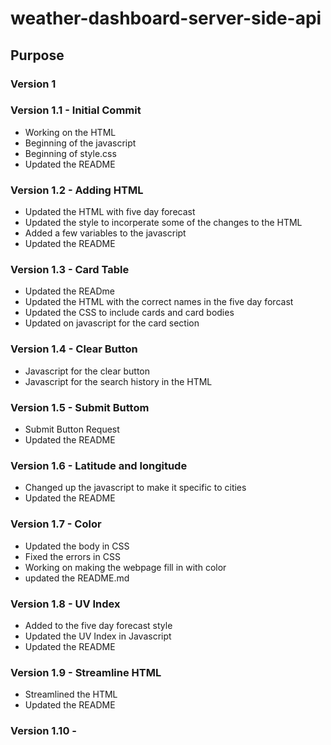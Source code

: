 # weather-dashboard-server-side-api

## Purpose

### Version 1

### Version 1.1 - Initial Commit
* Working on the HTML
* Beginning of the javascript
* Beginning of style.css
* Updated the README

### Version 1.2 - Adding HTML
* Updated the HTML with five day forecast
* Updated the style to incorperate some of the changes to the HTML
* Added a few variables to the javascript
* Updated the README

### Version 1.3 - Card Table
* Updated the READme
* Updated the HTML with the correct names in the five day forcast
* Updated the CSS to include cards and card bodies
* Updated on javascript for the card section

### Version 1.4 - Clear Button
* Javascript for the clear button
* Javascript for the search history in the HTML

### Version 1.5 - Submit Buttom
* Submit Button Request
* Updated the README

### Version 1.6 - Latitude and longitude
* Changed up the javascript to make it specific to cities
* Updated the README

### Version 1.7 - Color
* Updated the body in CSS
* Fixed the errors in CSS
* Working on making the webpage fill in with color
* updated the README.md

### Version 1.8 - UV Index
* Added to the five day forecast style
* Updated the UV Index in Javascript
* Updated the README

### Version 1.9 - Streamline HTML
* Streamlined the HTML
* Updated the README

### Version 1.10 - 